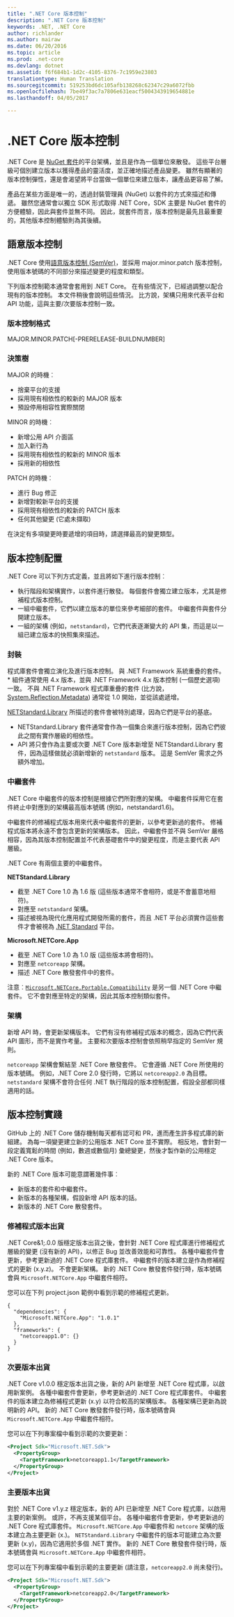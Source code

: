 ```yaml
---
title: ".NET Core 版本控制"
description: ".NET Core 版本控制"
keywords: .NET, .NET Core
author: richlander
ms.author: mairaw
ms.date: 06/20/2016
ms.topic: article
ms.prod: .net-core
ms.devlang: dotnet
ms.assetid: f6f684b1-1d2c-4105-8376-7c1959e23803
translationtype: Human Translation
ms.sourcegitcommit: 519253bd6dc105afb138268c62347c29a6072fbb
ms.openlocfilehash: 7be49f3ac7a7806e631eacf5004343919654881e
ms.lasthandoff: 04/05/2017

---
```


# <a name="net-core-versioning"></a>.NET Core 版本控制

.NET Core 是 [NuGet 套件](../packages.md)的平台架構，並且是作為一個單位來散發。 這些平台層級可個別建立版本以獲得產品的靈活度，並正確地描述產品變更。 雖然有顯著的版本控制彈性，還是會渴望將平台當做一個單位來建立版本，讓產品更容易了解。

產品在某些方面是唯一的，透過封裝管理員 (NuGet) 以套件的方式來描述和傳遞。 雖然您通常會以獨立 SDK 形式取得 .NET Core，SDK 主要是 NuGet 套件的方便體驗，因此與套件並無不同。 因此，就套件而言，版本控制是最先且最重要的，其他版本控制體驗則為其後續。

## <a name="semantic-versioning"></a>語意版本控制

.NET Core 使用[語意版本控制 (SemVer)](http://semver.org/)，並採用 major.minor.patch 版本控制，使用版本號碼的不同部分來描述變更的程度和類型。

下列版本控制範本通常會套用到 .NET Core。 在有些情況下，已經過調整以配合現有的版本控制。 本文件稍後會說明這些情況。 比方說，架構只用來代表平台和 API 功能，這與主要/次要版本控制一致。

### <a name="versioning-form"></a>版本控制格式

MAJOR.MINOR.PATCH[-PRERELEASE-BUILDNUMBER]

### <a name="decision-tree"></a>決策樹

MAJOR 的時機︰
  - 捨棄平台的支援
  - 採用現有相依性的較新的 MAJOR 版本 
  - 預設停用相容性實際關閉

MINOR 的時機︰
  - 新增公用 API 介面區 
  - 加入新行為
  - 採用現有相依性的較新的 MINOR 版本
  - 採用新的相依性 
  
PATCH 的時機︰
  - 進行 Bug 修正
  - 新增對較新平台的支援
  - 採用現有相依性的較新的 PATCH 版本
  - 任何其他變更 (它處未擷取)

在決定有多項變更時要遞增的項目時，請選擇最高的變更類型。

## <a name="versioning-scheme"></a>版本控制配置

.NET Core 可以下列方式定義，並且將如下進行版本控制︰

- 執行階段和架構實作，以套件進行散發。 每個套件會獨立建立版本，尤其是修補程式版本控制。
- 一組中繼套件，它們以建立版本的單位來參考細部的套件。 中繼套件與套件分開建立版本。
- 一組的架構 (例如，`netstandard`)，它們代表逐漸變大的 API 集，而這是以一組已建立版本的快照集來描述。

### <a name="packages"></a>封裝

程式庫套件會獨立演化及進行版本控制。 與 .NET Framework 系統重疊的套件。\* 組件通常使用 4.x 版本，並與 .NET Framework 4.x 版本控制 (一個歷史選項) 一致。 不與 .NET Framework 程式庫重疊的套件 (比方說，[System.Reflection.Metadata](https://www.nuget.org/packages/System.Reflection.Metadata)) 通常從 1.0 開始，並從該處遞增。

[NETStandard.Library](https://www.nuget.org/packages/NETStandard.Library) 所描述的套件會被特別處理，因為它們是平台的基底。

- NETStandard.Library 套件通常會作為一個集合來進行版本控制，因為它們彼此之間有實作層級的相依性。
- API 將只會作為主要或次要 .NET Core 版本新增至 NETStandard.Library 套件，因為這樣做就必須新增新的 `netstandard` 版本。 這是 SemVer 需求之外額外增加。

### <a name="metapackages"></a>中繼套件

.NET Core 中繼套件的版本控制是根據它們所對應的架構。 中繼套件採用它在套件終止中對應到的架構最高版本號碼 (例如，netstandard1.6)。 

中繼套件的修補程式版本用來代表中繼套件的更新，以參考更新過的套件。 修補程式版本將永遠不會包含更新的架構版本。 因此，中繼套件並不與 SemVer 嚴格相容，因為其版本控制配置並不代表基礎套件中的變更程度，而是主要代表 API 層級。 

.NET Core 有兩個主要的中繼套件。

**NETStandard.Library**

- 截至 .NET Core 1.0 為 1.6 版 (這些版本通常不會相符，或是不會蓄意地相符)。
- 對應至 `netstandard` 架構。 
- 描述被視為現代化應用程式開發所需的套件，而且 .NET 平台必須實作這些套件才會被視為 [.NET Standard](../../standard/library.md) 平台。

**Microsoft.NETCore.App**

- 截至 .NET Core 1.0 為 1.0 版 (這些版本將會相符)。
- 對應至 `netcoreapp` 架構。
- 描述 .NET Core 散發套件中的套件。

注意︰[`Microsoft.NETCore.Portable.Compatibility`](https://www.nuget.org/packages/Microsoft.NETCore.Portable.Compatibility) 是另一個 .NET Core 中繼套件。 它不會對應至特定的架構，因此其版本控制類似套件。

### <a name="frameworks"></a>架構

新增 API 時，會更新架構版本。 它們有沒有修補程式版本的概念，因為它們代表 API 圖形，而不是實作考量。 主要和次要版本控制會依照稍早指定的 SemVer 規則。

`netcoreapp` 架構會繫結至 .NET Core 散發套件。 它會遵循 .NET Core 所使用的版本號碼。 例如，.NET Core 2.0 發行時，它將以 `netcoreapp2.0` 為目標。 `netstandard` 架構不會符合任何 .NET 執行階段的版本控制配置，假設全部都同樣適用的話。

## <a name="versioning-in-practice"></a>版本控制實踐

GitHub 上的 .NET Core 儲存機制每天都有認可和 PR，進而產生許多程式庫的新組建。 為每一項變更建立新的公用版本 .NET Core 並不實際。 相反地，會針對一段定義寬鬆的時間 (例如，數週或數個月) 彙總變更，然後才製作新的公用穩定 .NET Core 版本。

新的 .NET Core 版本可能意謂著幾件事︰

- 新版本的套件和中繼套件。
- 新版本的各種架構，假設新增 API 版本的話。
- 新版本的 .NET Core 散發套件。

### <a name="shipping-a-patch-release"></a>修補程式版本出貨

.NET Core&1;.0.0 版穩定版本出貨之後，會針對 .NET Core 程式庫進行修補程式層級的變更 (沒有新的 API)，以修正 Bug 並改善效能和可靠性。 各種中繼套件會更新，參考更新過的 .NET Core 程式庫套件。 中繼套件的版本建立是作為修補程式的更新 (x.y.z)。 不會更新架構。 新的 .NET Core 散發套件發行時，版本號碼會與 `Microsoft.NETCore.App` 中繼套件相符。

您可以在下列 project.json 範例中看到示範的修補程式更新。

```
{
  "dependencies": {
    "Microsoft.NETCore.App": "1.0.1"
  },
  "frameworks": {
    "netcoreapp1.0": {}
  }
}
```

### <a name="shipping-a-minor-release"></a>次要版本出貨

.NET Core v1.0.0 穩定版本出貨之後，新的 API 新增至 .NET Core 程式庫，以啟用新案例。 各種中繼套件會更新，參考更新過的 .NET Core 程式庫套件。 中繼套件的版本建立為修補程式更新 (x.y) 以符合較高的架構版本。 各種架構已更新為說明新的 API。 新的 .NET Core 散發套件發行時，版本號碼會與 `Microsoft.NETCore.App` 中繼套件相符。

您可以在下列專案檔中看到示範的次要更新：

```xml
<Project Sdk="Microsoft.NET.Sdk">
  <PropertyGroup>
    <TargetFramework>netcoreapp1.1</TargetFramework>
  </PropertyGroup>
</Project>
```

### <a name="shipping-a-major-release"></a>主要版本出貨

對於 .NET Core v1.y.z 穩定版本，新的 API 已新增至 .NET Core 程式庫，以啟用主要的新案例。 或許，不再支援某個平台。 各種中繼套件會更新，參考更新過的 .NET Core 程式庫套件。 `Microsoft.NETCore.App` 中繼套件和 `netcore` 架構的版本建立為主要更新 (x.)。 `NETStandard.Library` 中繼套件的版本可能建立為次要更新 (x.y)，因為它適用於多個 .NET 實作。 新的 .NET Core 散發套件發行時，版本號碼會與 `Microsoft.NETCore.App` 中繼套件相符。

您可以在下列專案檔中看到示範的主要更新 (請注意，`netcoreapp2.0` 尚未發行)。

```xml
<Project Sdk="Microsoft.NET.Sdk">
  <PropertyGroup>
    <TargetFramework>netcoreapp2.0</TargetFramework>
  </PropertyGroup>
</Project>

```

